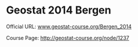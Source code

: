 Geostat 2014 Bergen
=====================


Official URL: www.geostat-course.org/Bergen_2014 

Course Page: http://geostat-course.org/node/1237
